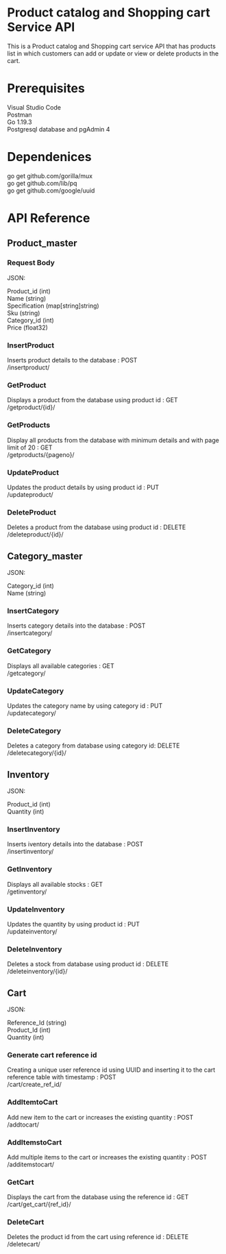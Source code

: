 
# Product catalog and Shopping cart Service API 

This is a Product catalog and Shopping cart service API that has products list in which customers can add or update or view or delete products in the cart.

# Prerequisites

Visual Studio Code\
Postman\
Go 1.19.3\
Postgresql database and pgAdmin 4

# Dependenices

go get github.com/gorilla/mux\
go get github.com/lib/pq\
go get github.com/google/uuid

# API Reference

## Product_master

### Request Body

JSON:

Product_id    (int)               
Name          (string)            
Specification (map[string]string)                                                                                                               
Sku           (string)            
Category_id   (int)               
Price         (float32)           

### InsertProduct

Inserts product details to the database : POST\
/insertproduct/

### GetProduct

Displays a product from the database using product id : GET\
/getproduct/{id}/

### GetProducts

Display all products from the database with minimum details and with page limit of 20 : GET\
/getproducts/{pageno}/

### UpdateProduct

Updates the product details by using product id : PUT\
/updateproduct/

### DeleteProduct

Deletes a product from the database using product id : DELETE\
/deleteproduct/{id}/

## Category_master

JSON:

Category_id (int)    
Name        (string) 

### InsertCategory

Inserts category details into the database : POST\
/insertcategory/

### GetCategory

Displays all available categories : GET\
/getcategory/

### UpdateCategory

Updates the category name by using category id : PUT\
/updatecategory/

### DeleteCategory

Deletes a category from database using category id: DELETE\
/deletecategory/{id}/

## Inventory

JSON:

Product_id (int)\
Quantity   (int)

### InsertInventory

Inserts iventory details into the database : POST\
/insertinventory/

### GetInventory

Displays all available stocks : GET\
/getinventory/

### UpdateInventory

Updates the quantity by using product id : PUT\
/updateinventory/

### DeleteInventory

Deletes a stock from database using product id : DELETE\
/deleteinventory/{id}/

## Cart

JSON:

Reference_Id (string)\
Product_Id   (int)    
Quantity     (int)    

### Generate cart reference id

Creating a unique user reference id using UUID and inserting it to the cart reference table with timestamp : POST\
/cart/create_ref_id/

### AddItemtoCart

Add new item to the cart or increases the existing quantity : POST\
/addtocart/

### AddItemstoCart

Add multiple items to the cart or increases the existing quantity : POST\
/additemstocart/

### GetCart

Displays the cart from the database using the reference id : GET\
/cart/get_cart/{ref_id}/

### DeleteCart

Deletes the product id from the cart using reference id : DELETE\
/deletecart/






